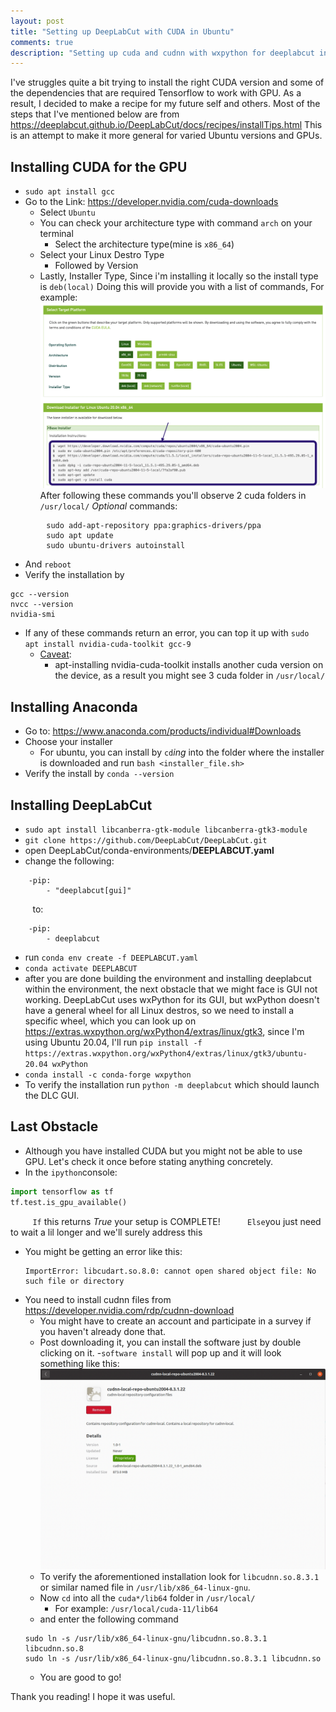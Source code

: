 ```yaml
---
layout: post
title: "Setting up DeepLabCut with CUDA in Ubuntu"
comments: true
description: "Setting up cuda and cudnn with wxpython for deeplabcut in ubuntu 20.04(other versions also supported)"
---
```

I've struggles quite a bit trying to install the right CUDA version and some of the dependencies that are required Tensorflow to work with GPU.
As a result, I decided to make a recipe for my future self and others.
Most of the steps that I've mentioned below are from https://deeplabcut.github.io/DeepLabCut/docs/recipes/installTips.html 
This is an attempt to make it more general for varied Ubuntu versions and GPUs.
## Installing CUDA for the GPU
- `sudo apt install gcc`
- Go to the Link: https://developer.nvidia.com/cuda-downloads
	- Select `Ubuntu`
	- You can check your architecture type with command `arch` on your terminal
		- Select the architecture type(mine is `x86_64`)
	- Select your Linux Destro Type
		- Followed by Version
	- Lastly, Installer Type, Since i'm installing it locally so the install type is `deb(local)`
Doing this will provide you with a list of commands, For example: 
![](https://raw.githubusercontent.com/0tist/0tist.github.io/master/assets/images/cuda-com.png)
After following these commands you'll observe 2 cuda folders in `/usr/local/`
_Optional_ commands:
```
		sudo add-apt-repository ppa:graphics-drivers/ppa
		sudo apt update
		sudo ubuntu-drivers autoinstall
```
- And `reboot`
- Verify the installation by
```
gcc --version
nvcc --version
nvidia-smi
```
- If any of these commands return an error, you can top it up with `sudo apt install nvidia-cuda-toolkit gcc-9`
	- <ins>Caveat</ins>:
		- apt-installing nvidia-cuda-toolkit installs another cuda version on the device, as a result you might see 3 cuda folder in `/usr/local/`
## Installing Anaconda
- Go to: https://www.anaconda.com/products/individual#Downloads
- Choose your installer
	- For ubuntu, you can install by `cd`_ing_ into the folder where the installer is downloaded and run `bash <installer_file.sh>`
- Verify the install by `conda --version`

## Installing DeepLabCut
- `sudo apt install libcanberra-gtk-module libcanberra-gtk3-module`
- `git clone https://github.com/DeepLabCut/DeepLabCut.git`
- open DeepLabCut/conda-environments/**DEEPLABCUT.yaml**
- change the following:
```
	-pip:
		- "deeplabcut[gui]"
```
&nbsp;&nbsp;&nbsp;&nbsp;&nbsp;&nbsp;&nbsp;&nbsp;&nbsp;to:
```
	-pip:
		- deeplabcut
```
- run `conda env create -f DEEPLABCUT.yaml`
- `conda activate DEEPLABCUT`
- after you are done building the environment and installing deeplabcut within the environment, the next obstacle that we might face is GUI not working. DeepLabCut uses wxPython for its GUI, but wxPython doesn't have a general wheel for all Linux destros, so we need to install a specific wheel, which you can look up on https://extras.wxpython.org/wxPython4/extras/linux/gtk3, since I'm using Ubuntu 20.04, I'll run `pip install -f https://extras.wxpython.org/wxPython4/extras/linux/gtk3/ubuntu-20.04 wxPython`
- `conda install -c conda-forge wxpython`
- To verify the installation run `python -m deeplabcut` which should launch the DLC GUI.

## Last Obstacle
- Although you have installed CUDA but you might not be able to use GPU. Let's check it once before stating anything concretely.
- In the `ipython`console:
```python
import tensorflow as tf
tf.test.is_gpu_available()
```
&nbsp;&nbsp;&nbsp;&nbsp;&nbsp;&nbsp;&nbsp;&nbsp;&nbsp;`If` this returns _True_ your setup is COMPLETE!
&nbsp;&nbsp;&nbsp;&nbsp;&nbsp;&nbsp;&nbsp;&nbsp;&nbsp;&nbsp;`Else`you just need to wait a lil longer and we'll surely address this
- You might be getting an error like this:
	```
	ImportError: libcudart.so.8.0: cannot open shared object file: No such file or directory
	```
- You need to install cudnn files from https://developer.nvidia.com/rdp/cudnn-download
	- You might have to create an account and participate in a survey if you haven't already done that.
	- Post downloading it, you can install the software just by double clicking on it.
			-`software install` will pop up and it will look something like this:
			![](https://raw.githubusercontent.com/0tist/0tist.github.io/master/assets/images/sft_install.png)
	- To verify the aforementioned installation look for `libcudnn.so.8.3.1` or similar named file in `/usr/lib/x86_64-linux-gnu`.
	- Now `cd` into all the `cuda*/lib64` folder in `/usr/local/`
		- For example: `/usr/local/cuda-11/lib64`
	- and enter the following command
	```
	sudo ln -s /usr/lib/x86_64-linux-gnu/libcudnn.so.8.3.1 libcudnn.so.8
	sudo ln -s /usr/lib/x86_64-linux-gnu/libcudnn.so.8.3.1 libcudnn.so
	```
	- You are good to go!

Thank you reading!
I hope it was useful.
